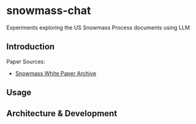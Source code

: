 # snowmass-chat

Experiments exploring the US Snowmass Process documents using LLM

## Introduction

Paper Sources:

* [Snowmass White Paper Archive](https://snowmass21.org/submissions/start)

## Usage

## Architecture & Development
